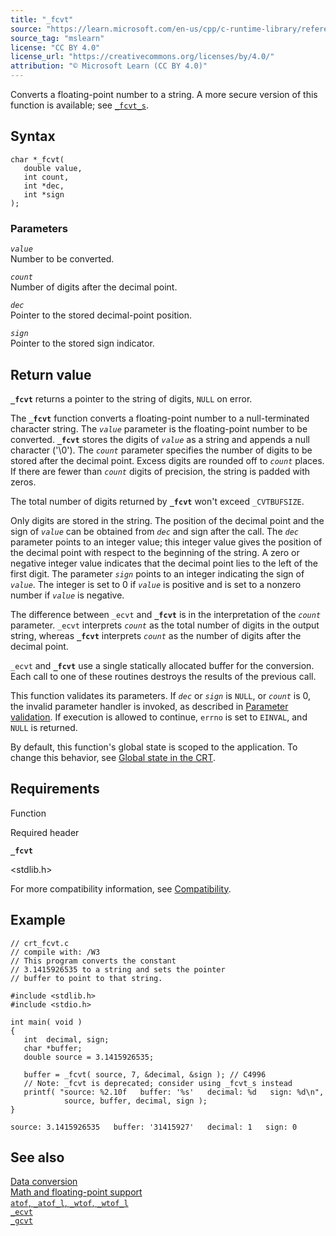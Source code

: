 ```yaml
---
title: "_fcvt"
source: "https://learn.microsoft.com/en-us/cpp/c-runtime-library/reference/fcvt?view=msvc-170"
source_tag: "mslearn"
license: "CC BY 4.0"
license_url: "https://creativecommons.org/licenses/by/4.0/"
attribution: "© Microsoft Learn (CC BY 4.0)"
---
```

Converts a floating-point number to a string. A more secure version of this function is available; see [`_fcvt_s`](https://learn.microsoft.com/en-us/cpp/c-runtime-library/reference/fcvt-s?view=msvc-170).

## Syntax

```
char *_fcvt(
   double value,
   int count,
   int *dec,
   int *sign
);
```

### Parameters

_`value`_  
Number to be converted.

_`count`_  
Number of digits after the decimal point.

_`dec`_  
Pointer to the stored decimal-point position.

_`sign`_  
Pointer to the stored sign indicator.

## Return value

**`_fcvt`** returns a pointer to the string of digits, `NULL` on error.

The **`_fcvt`** function converts a floating-point number to a null-terminated character string. The _`value`_ parameter is the floating-point number to be converted. **`_fcvt`** stores the digits of _`value`_ as a string and appends a null character ('\\0'). The _`count`_ parameter specifies the number of digits to be stored after the decimal point. Excess digits are rounded off to _`count`_ places. If there are fewer than _`count`_ digits of precision, the string is padded with zeros.

The total number of digits returned by **`_fcvt`** won't exceed `_CVTBUFSIZE`.

Only digits are stored in the string. The position of the decimal point and the sign of _`value`_ can be obtained from _`dec`_ and sign after the call. The _`dec`_ parameter points to an integer value; this integer value gives the position of the decimal point with respect to the beginning of the string. A zero or negative integer value indicates that the decimal point lies to the left of the first digit. The parameter _`sign`_ points to an integer indicating the sign of _`value`_. The integer is set to 0 if _`value`_ is positive and is set to a nonzero number if _`value`_ is negative.

The difference between `_ecvt` and **`_fcvt`** is in the interpretation of the _`count`_ parameter. `_ecvt` interprets _`count`_ as the total number of digits in the output string, whereas **`_fcvt`** interprets _`count`_ as the number of digits after the decimal point.

`_ecvt` and **`_fcvt`** use a single statically allocated buffer for the conversion. Each call to one of these routines destroys the results of the previous call.

This function validates its parameters. If _`dec`_ or _`sign`_ is `NULL`, or _`count`_ is 0, the invalid parameter handler is invoked, as described in [Parameter validation](https://learn.microsoft.com/en-us/cpp/c-runtime-library/parameter-validation?view=msvc-170). If execution is allowed to continue, `errno` is set to `EINVAL`, and `NULL` is returned.

By default, this function's global state is scoped to the application. To change this behavior, see [Global state in the CRT](https://learn.microsoft.com/en-us/cpp/c-runtime-library/global-state?view=msvc-170).

## Requirements

Function

Required header

**`_fcvt`**

<stdlib.h>

For more compatibility information, see [Compatibility](https://learn.microsoft.com/en-us/cpp/c-runtime-library/compatibility?view=msvc-170).

## Example

```
// crt_fcvt.c
// compile with: /W3
// This program converts the constant
// 3.1415926535 to a string and sets the pointer
// buffer to point to that string.

#include <stdlib.h>
#include <stdio.h>

int main( void )
{
   int  decimal, sign;
   char *buffer;
   double source = 3.1415926535;

   buffer = _fcvt( source, 7, &decimal, &sign ); // C4996
   // Note: _fcvt is deprecated; consider using _fcvt_s instead
   printf( "source: %2.10f   buffer: '%s'   decimal: %d   sign: %d\n",
            source, buffer, decimal, sign );
}
```

```
source: 3.1415926535   buffer: '31415927'   decimal: 1   sign: 0
```

## See also

[Data conversion](https://learn.microsoft.com/en-us/cpp/c-runtime-library/data-conversion?view=msvc-170)  
[Math and floating-point support](https://learn.microsoft.com/en-us/cpp/c-runtime-library/floating-point-support?view=msvc-170)  
[`atof`, `_atof_l`, `_wtof`, `_wtof_l`](https://learn.microsoft.com/en-us/cpp/c-runtime-library/reference/atof-atof-l-wtof-wtof-l?view=msvc-170)  
[`_ecvt`](https://learn.microsoft.com/en-us/cpp/c-runtime-library/reference/ecvt?view=msvc-170)  
[`_gcvt`](https://learn.microsoft.com/en-us/cpp/c-runtime-library/reference/gcvt?view=msvc-170)